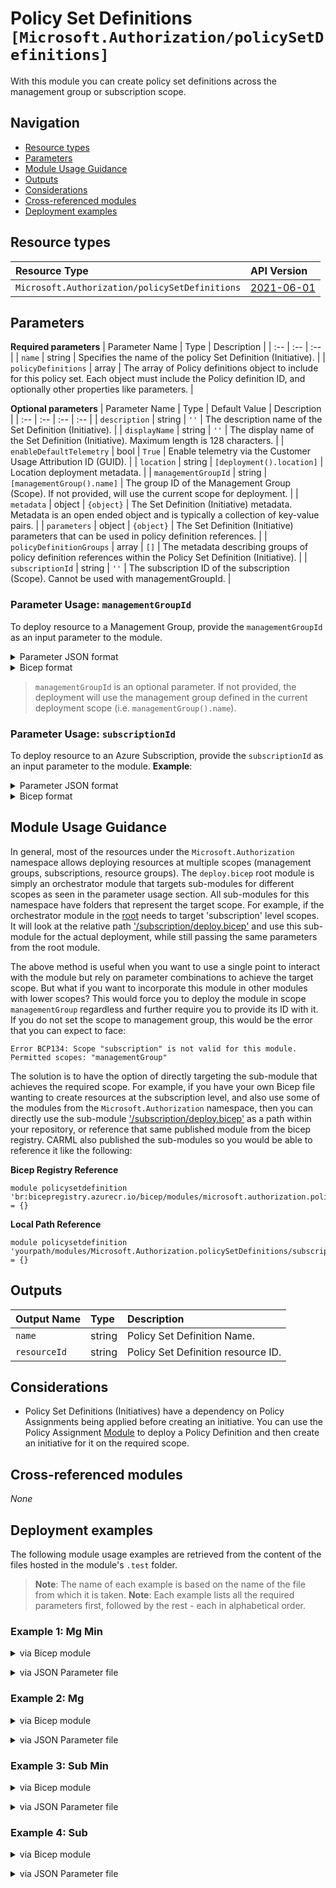 # Policy Set Definitions `[Microsoft.Authorization/policySetDefinitions]`

With this module you can create policy set definitions across the management group or subscription scope.

## Navigation

- [Resource types](#Resource-types)
- [Parameters](#Parameters)
- [Module Usage Guidance](#Module-Usage-Guidance)
- [Outputs](#Outputs)
- [Considerations](#Considerations)
- [Cross-referenced modules](#Cross-referenced-modules)
- [Deployment examples](#Deployment-examples)

## Resource types

| Resource Type | API Version |
| :-- | :-- |
| `Microsoft.Authorization/policySetDefinitions` | [2021-06-01](https://docs.microsoft.com/en-us/azure/templates/Microsoft.Authorization/2021-06-01/policySetDefinitions) |

## Parameters

**Required parameters**
| Parameter Name | Type | Description |
| :-- | :-- | :-- |
| `name` | string | Specifies the name of the policy Set Definition (Initiative). |
| `policyDefinitions` | array | The array of Policy definitions object to include for this policy set. Each object must include the Policy definition ID, and optionally other properties like parameters. |

**Optional parameters**
| Parameter Name | Type | Default Value | Description |
| :-- | :-- | :-- | :-- |
| `description` | string | `''` | The description name of the Set Definition (Initiative). |
| `displayName` | string | `''` | The display name of the Set Definition (Initiative). Maximum length is 128 characters. |
| `enableDefaultTelemetry` | bool | `True` | Enable telemetry via the Customer Usage Attribution ID (GUID). |
| `location` | string | `[deployment().location]` | Location deployment metadata. |
| `managementGroupId` | string | `[managementGroup().name]` | The group ID of the Management Group (Scope). If not provided, will use the current scope for deployment. |
| `metadata` | object | `{object}` | The Set Definition (Initiative) metadata. Metadata is an open ended object and is typically a collection of key-value pairs. |
| `parameters` | object | `{object}` | The Set Definition (Initiative) parameters that can be used in policy definition references. |
| `policyDefinitionGroups` | array | `[]` | The metadata describing groups of policy definition references within the Policy Set Definition (Initiative). |
| `subscriptionId` | string | `''` | The subscription ID of the subscription (Scope). Cannot be used with managementGroupId. |


### Parameter Usage: `managementGroupId`

To deploy resource to a Management Group, provide the `managementGroupId` as an input parameter to the module.


<details>

<summary>Parameter JSON format</summary>

```json
"managementGroupId": {
    "value": "contoso-group"
}
```

</details>


<details>

<summary>Bicep format</summary>

```bicep
managementGroupId: 'contoso-group'
```

</details>
<p>

> `managementGroupId` is an optional parameter. If not provided, the deployment will use the management group defined in the current deployment scope (i.e. `managementGroup().name`).

### Parameter Usage: `subscriptionId`

To deploy resource to an Azure Subscription, provide the `subscriptionId` as an input parameter to the module. **Example**:

<details>

<summary>Parameter JSON format</summary>

```json
"subscriptionId": {
    "value": "12345678-b049-471c-95af-123456789012"
}
```

</details>


<details>

<summary>Bicep format</summary>

```bicep
subscriptionId: '12345678-b049-471c-95af-123456789012'
```

</details>
<p>

## Module Usage Guidance

In general, most of the resources under the `Microsoft.Authorization` namespace allows deploying resources at multiple scopes (management groups, subscriptions, resource groups). The `deploy.bicep` root module is simply an orchestrator module that targets sub-modules for different scopes as seen in the parameter usage section. All sub-modules for this namespace have folders that represent the target scope. For example, if the orchestrator module in the [root](deploy.bicep) needs to target 'subscription' level scopes. It will look at the relative path ['/subscription/deploy.bicep'](./subscription/deploy.bicep) and use this sub-module for the actual deployment, while still passing the same parameters from the root module.

The above method is useful when you want to use a single point to interact with the module but rely on parameter combinations to achieve the target scope. But what if you want to incorporate this module in other modules with lower scopes? This would force you to deploy the module in scope `managementGroup` regardless and further require you to provide its ID with it. If you do not set the scope to management group, this would be the error that you can expect to face:

```bicep
Error BCP134: Scope "subscription" is not valid for this module. Permitted scopes: "managementGroup"
```

The solution is to have the option of directly targeting the sub-module that achieves the required scope. For example, if you have your own Bicep file wanting to create resources at the subscription level, and also use some of the modules from the `Microsoft.Authorization` namespace, then you can directly use the sub-module ['/subscription/deploy.bicep'](./subscription/deploy.bicep) as a path within your repository, or reference that same published module from the bicep registry. CARML also published the sub-modules so you would be able to reference it like the following:

**Bicep Registry Reference**
```bicep
module policysetdefinition 'br:bicepregistry.azurecr.io/bicep/modules/microsoft.authorization.policysetdefinitions.subscription:version' = {}
```
**Local Path Reference**
```bicep
module policysetdefinition 'yourpath/modules/Microsoft.Authorization.policySetDefinitions/subscription/deploy.bicep' = {}
```

## Outputs

| Output Name | Type | Description |
| :-- | :-- | :-- |
| `name` | string | Policy Set Definition Name. |
| `resourceId` | string | Policy Set Definition resource ID. |

## Considerations

- Policy Set Definitions (Initiatives) have a dependency on Policy Assignments being applied before creating an initiative. You can use the Policy Assignment [Module](../policyDefinitions/deploy.bicep) to deploy a Policy Definition and then create an initiative for it on the required scope.

## Cross-referenced modules

_None_

## Deployment examples

The following module usage examples are retrieved from the content of the files hosted in the module's `.test` folder.
   >**Note**: The name of each example is based on the name of the file from which it is taken.
   >**Note**: Each example lists all the required parameters first, followed by the rest - each in alphabetical order.

<h3>Example 1: Mg Min</h3>

<details>

<summary>via Bicep module</summary>

```bicep
module policySetDefinitions './Microsoft.Authorization/policySetDefinitions/deploy.bicep' = {
  name: '${uniqueString(deployment().name)}-PolicySetDefinitions'
  params: {
    // Required parameters
    name: '<<namePrefix>>-mg-min-policySet'
    policyDefinitions: [
      {
        parameters: {
          listOfAllowedLocations: {
            value: [
              'australiaeast'
            ]
          }
        }
        policyDefinitionId: '/providers/Microsoft.Authorization/policyDefinitions/e56962a6-4747-49cd-b67b-bf8b01975c4c'
      }
    ]
  }
}
```

</details>
<p>

<details>

<summary>via JSON Parameter file</summary>

```json
{
  "$schema": "https://schema.management.azure.com/schemas/2019-04-01/deploymentParameters.json#",
  "contentVersion": "1.0.0.0",
  "parameters": {
    // Required parameters
    "name": {
      "value": "<<namePrefix>>-mg-min-policySet"
    },
    "policyDefinitions": {
      "value": [
        {
          "parameters": {
            "listOfAllowedLocations": {
              "value": [
                "australiaeast"
              ]
            }
          },
          "policyDefinitionId": "/providers/Microsoft.Authorization/policyDefinitions/e56962a6-4747-49cd-b67b-bf8b01975c4c"
        }
      ]
    }
  }
}
```

</details>
<p>

<h3>Example 2: Mg</h3>

<details>

<summary>via Bicep module</summary>

```bicep
module policySetDefinitions './Microsoft.Authorization/policySetDefinitions/deploy.bicep' = {
  name: '${uniqueString(deployment().name)}-PolicySetDefinitions'
  params: {
    // Required parameters
    name: '<<namePrefix>>-mg-policySet'
    policyDefinitions: [
      {
        groupNames: [
          'ARM'
        ]
        parameters: {
          listOfAllowedLocations: {
            value: [
              'australiaeast'
            ]
          }
        }
        policyDefinitionId: '/providers/Microsoft.Authorization/policyDefinitions/e56962a6-4747-49cd-b67b-bf8b01975c4c'
        policyDefinitionReferenceId: 'Allowed locations_1'
      }
      {
        groupNames: [
          'ARM'
        ]
        parameters: {
          listOfAllowedLocations: {
            value: [
              'australiaeast'
            ]
          }
        }
        policyDefinitionId: '/providers/Microsoft.Authorization/policyDefinitions/e765b5de-1225-4ba3-bd56-1ac6695af988'
        policyDefinitionReferenceId: 'Allowed locations for resource groups_1'
      }
    ]
    // Non-required parameters
    description: '[Description] This policy set definition is deployed at management group scope'
    displayName: '[DisplayName] This policy set definition is deployed at management group scope'
    managementGroupId: '<<managementGroupId>>'
    metadata: {
      category: 'Security'
      version: '1'
    }
    policyDefinitionGroups: [
      {
        name: 'Network'
      }
      {
        name: 'ARM'
      }
    ]
  }
}
```

</details>
<p>

<details>

<summary>via JSON Parameter file</summary>

```json
{
  "$schema": "https://schema.management.azure.com/schemas/2019-04-01/deploymentParameters.json#",
  "contentVersion": "1.0.0.0",
  "parameters": {
    // Required parameters
    "name": {
      "value": "<<namePrefix>>-mg-policySet"
    },
    "policyDefinitions": {
      "value": [
        {
          "groupNames": [
            "ARM"
          ],
          "parameters": {
            "listOfAllowedLocations": {
              "value": [
                "australiaeast"
              ]
            }
          },
          "policyDefinitionId": "/providers/Microsoft.Authorization/policyDefinitions/e56962a6-4747-49cd-b67b-bf8b01975c4c",
          "policyDefinitionReferenceId": "Allowed locations_1"
        },
        {
          "groupNames": [
            "ARM"
          ],
          "parameters": {
            "listOfAllowedLocations": {
              "value": [
                "australiaeast"
              ]
            }
          },
          "policyDefinitionId": "/providers/Microsoft.Authorization/policyDefinitions/e765b5de-1225-4ba3-bd56-1ac6695af988",
          "policyDefinitionReferenceId": "Allowed locations for resource groups_1"
        }
      ]
    },
    // Non-required parameters
    "description": {
      "value": "[Description] This policy set definition is deployed at management group scope"
    },
    "displayName": {
      "value": "[DisplayName] This policy set definition is deployed at management group scope"
    },
    "managementGroupId": {
      "value": "<<managementGroupId>>"
    },
    "metadata": {
      "value": {
        "category": "Security",
        "version": "1"
      }
    },
    "policyDefinitionGroups": {
      "value": [
        {
          "name": "Network"
        },
        {
          "name": "ARM"
        }
      ]
    }
  }
}
```

</details>
<p>

<h3>Example 3: Sub Min</h3>

<details>

<summary>via Bicep module</summary>

```bicep
module policySetDefinitions './Microsoft.Authorization/policySetDefinitions/deploy.bicep' = {
  name: '${uniqueString(deployment().name)}-PolicySetDefinitions'
  params: {
    // Required parameters
    name: '<<namePrefix>>-sub-min-policySet'
    policyDefinitions: [
      {
        parameters: {
          listOfAllowedLocations: {
            value: [
              'australiaeast'
            ]
          }
        }
        policyDefinitionId: '/providers/Microsoft.Authorization/policyDefinitions/e56962a6-4747-49cd-b67b-bf8b01975c4c'
      }
    ]
    // Non-required parameters
    subscriptionId: '<<subscriptionId>>'
  }
}
```

</details>
<p>

<details>

<summary>via JSON Parameter file</summary>

```json
{
  "$schema": "https://schema.management.azure.com/schemas/2019-04-01/deploymentParameters.json#",
  "contentVersion": "1.0.0.0",
  "parameters": {
    // Required parameters
    "name": {
      "value": "<<namePrefix>>-sub-min-policySet"
    },
    "policyDefinitions": {
      "value": [
        {
          "parameters": {
            "listOfAllowedLocations": {
              "value": [
                "australiaeast"
              ]
            }
          },
          "policyDefinitionId": "/providers/Microsoft.Authorization/policyDefinitions/e56962a6-4747-49cd-b67b-bf8b01975c4c"
        }
      ]
    },
    // Non-required parameters
    "subscriptionId": {
      "value": "<<subscriptionId>>"
    }
  }
}
```

</details>
<p>

<h3>Example 4: Sub</h3>

<details>

<summary>via Bicep module</summary>

```bicep
module policySetDefinitions './Microsoft.Authorization/policySetDefinitions/deploy.bicep' = {
  name: '${uniqueString(deployment().name)}-PolicySetDefinitions'
  params: {
    // Required parameters
    name: '<<namePrefix>>-sub-policySet'
    policyDefinitions: [
      {
        groupNames: [
          'ARM'
        ]
        parameters: {
          listOfAllowedLocations: {
            value: [
              'australiaeast'
            ]
          }
        }
        policyDefinitionId: '/providers/Microsoft.Authorization/policyDefinitions/e56962a6-4747-49cd-b67b-bf8b01975c4c'
        policyDefinitionReferenceId: 'Allowed locations_1'
      }
      {
        groupNames: [
          'ARM'
        ]
        parameters: {
          listOfAllowedLocations: {
            value: [
              'australiaeast'
            ]
          }
        }
        policyDefinitionId: '/providers/Microsoft.Authorization/policyDefinitions/e765b5de-1225-4ba3-bd56-1ac6695af988'
        policyDefinitionReferenceId: 'Allowed locations for resource groups_1'
      }
    ]
    // Non-required parameters
    description: '[Description] This policy set definition is deployed at subscription scope'
    displayName: '[DisplayName] This policy set definition is deployed at subscription scope'
    metadata: {
      category: 'Security'
      version: '1'
    }
    policyDefinitionGroups: [
      {
        name: 'Network'
      }
      {
        name: 'ARM'
      }
    ]
    subscriptionId: '<<subscriptionId>>'
  }
}
```

</details>
<p>

<details>

<summary>via JSON Parameter file</summary>

```json
{
  "$schema": "https://schema.management.azure.com/schemas/2019-04-01/deploymentParameters.json#",
  "contentVersion": "1.0.0.0",
  "parameters": {
    // Required parameters
    "name": {
      "value": "<<namePrefix>>-sub-policySet"
    },
    "policyDefinitions": {
      "value": [
        {
          "groupNames": [
            "ARM"
          ],
          "parameters": {
            "listOfAllowedLocations": {
              "value": [
                "australiaeast"
              ]
            }
          },
          "policyDefinitionId": "/providers/Microsoft.Authorization/policyDefinitions/e56962a6-4747-49cd-b67b-bf8b01975c4c",
          "policyDefinitionReferenceId": "Allowed locations_1"
        },
        {
          "groupNames": [
            "ARM"
          ],
          "parameters": {
            "listOfAllowedLocations": {
              "value": [
                "australiaeast"
              ]
            }
          },
          "policyDefinitionId": "/providers/Microsoft.Authorization/policyDefinitions/e765b5de-1225-4ba3-bd56-1ac6695af988",
          "policyDefinitionReferenceId": "Allowed locations for resource groups_1"
        }
      ]
    },
    // Non-required parameters
    "description": {
      "value": "[Description] This policy set definition is deployed at subscription scope"
    },
    "displayName": {
      "value": "[DisplayName] This policy set definition is deployed at subscription scope"
    },
    "metadata": {
      "value": {
        "category": "Security",
        "version": "1"
      }
    },
    "policyDefinitionGroups": {
      "value": [
        {
          "name": "Network"
        },
        {
          "name": "ARM"
        }
      ]
    },
    "subscriptionId": {
      "value": "<<subscriptionId>>"
    }
  }
}
```

</details>
<p>
